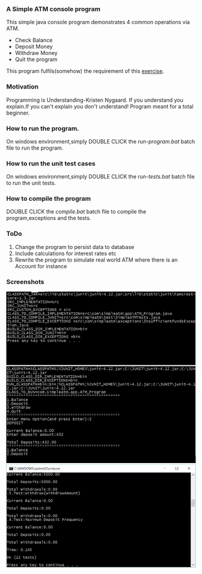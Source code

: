 ### A Simple ATM console program

This simple java console program demonstrates 4 common operations via ATM.
* Check Balance
* Deposit Money
* Withdraw Money
* Quit the program

This program fulfils(somehow) the requirement of this [exercise](exercise.md).

### Motivation
Programming is Understanding-Kristen Nygaard.
If you understand you explain.If you can't explain you don't understand!
Program meant for a total beginner.    

### How to run the program.

On windows environment,simply DOUBLE CLICK the *run-program.bat* batch file to run the program.

### How to run the unit test cases

On windows environment,simply DOUBLE CLICK the *run-tests.bat* batch file to run the unit tests.

### How to compile the program
 
DOUBLE CLICK the *compile.bat* batch file to compile the program,exceptions and the tests.
    
### ToDo
1. Change the program to persist data to database
2. Include calculations for interest rates etc
3. Rewrite the program to simulate real world ATM where there is an Account for instance
    
### Screenshots
![compile program](./screenshots/compile.png "Compile Program")
![run Program](./screenshots/run-program.png "Run Program")
![run tests](./screenshots/run-tests.png "Run Tests")

    
    
    

